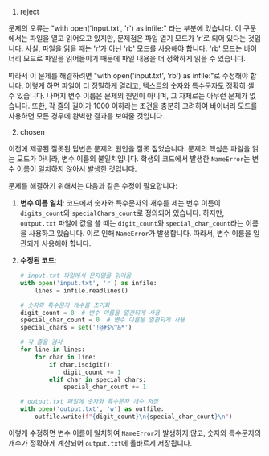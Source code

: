 1. reject

문제의 오류는 "with open('input.txt', 'r') as infile:" 라는 부분에 있습니다. 이 구문에서는 파일을 열고 읽어오고 있지만, 문제점은 파일 열기 모드가 'r'로 되어 있다는 것입니다. 사실, 파일을 읽을 때는 'r'가 아닌 'rb' 모드를 사용해야 합니다. 'rb' 모드는 바이너리 모드로 파일을 읽어들이기 때문에 파일 내용을 더 정확하게 읽을 수 있습니다.

따라서 이 문제를 해결하려면 "with open('input.txt', 'rb') as infile:"로 수정해야 합니다. 이렇게 하면 파일이 더 정밀하게 열리고, 텍스트의 숫자와 특수문자도 정확히 셀 수 있습니다. 나머지 변수 이름은 문제의 원인이 아니며, 그 자체로는 아무런 문제가 없습니다. 또한, 각 줄의 길이가 1000 이하라는 조건을 충분히 고려하여 바이너리 모드를 사용하면 모든 경우에 완벽한 결과를 보여줄 것입니다.

2. chosen

이전에 제공된 잘못된 답변은 문제의 원인을 잘못 짚었습니다. 문제의 핵심은 파일을 읽는 모드가 아니라, 변수 이름의 불일치입니다. 학생의 코드에서 발생한 `NameError`는 변수 이름이 일치하지 않아서 발생한 것입니다. 

문제를 해결하기 위해서는 다음과 같은 수정이 필요합니다:

1. **변수 이름 일치**: 코드에서 숫자와 특수문자의 개수를 세는 변수 이름이 `digits_count`와 `specialChars_count`로 정의되어 있습니다. 하지만, `output.txt` 파일에 값을 쓸 때는 `digit_count`와 `special_char_count`라는 이름을 사용하고 있습니다. 이로 인해 `NameError`가 발생합니다. 따라서, 변수 이름을 일관되게 사용해야 합니다.

2. **수정된 코드**:
   ```python
   # input.txt 파일에서 문자열을 읽어옴
   with open('input.txt', 'r') as infile:
       lines = infile.readlines()

   # 숫자와 특수문자 개수를 초기화
   digit_count = 0  # 변수 이름을 일관되게 사용
   special_char_count = 0  # 변수 이름을 일관되게 사용
   special_chars = set('!@#$%^&*')

   # 각 줄을 검사
   for line in lines:
       for char in line:
           if char.isdigit():
               digit_count += 1
           elif char in special_chars:
               special_char_count += 1

   # output.txt 파일에 숫자와 특수문자 개수 저장
   with open('output.txt', 'w') as outfile:
       outfile.write(f"{digit_count}\n{special_char_count}\n")
   ```

이렇게 수정하면 변수 이름이 일치하여 `NameError`가 발생하지 않고, 숫자와 특수문자의 개수가 정확하게 계산되어 `output.txt`에 올바르게 저장됩니다.
